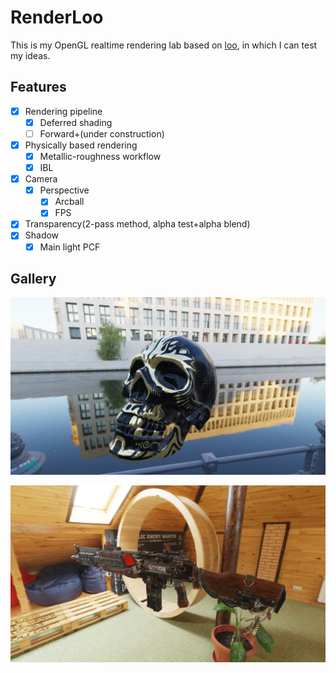 # RenderLoo

This is my OpenGL realtime rendering lab based on [loo](https://github.com/Hyiker/loo), in which I can test my ideas.

## Features

- [x] Rendering pipeline
  - [x] Deferred shading
  - [ ] Forward+(under construction)
- [x] Physically based rendering
  - [x] Metallic-roughness workflow
  - [x] IBL
- [x] Camera
  - [x] Perspective
    - [x] Arcball
    - [x] FPS
- [x] Transparency(2-pass method, alpha test+alpha blend)
- [x] Shadow
  - [x] Main light PCF

## Gallery

![skull](assets/skull.png)

![gun](assets/gun.png)
